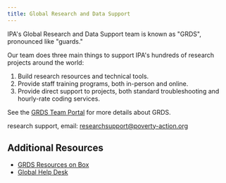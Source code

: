 ```yaml
---
title: Global Research and Data Support
---
```


IPA's Global Research and Data Support team is known as "GRDS", pronounced like
"guards."

Our team does three main things to support IPA's hundreds of research projects around
the world:

1. Build research resources and technical tools.
1. Provide staff training programs, both in-person and online.
1. Provide direct support to projects, both standard troubleshooting and hourly-rate
   coding services.

See the [GRDS Team Portal](https://sites.google.com/poverty-action.org/grds/home) for
more details about GRDS.

research support, email:
[researchsupport@poverty-action.org](mailto:researchsupport@poverty-action.org)

## Additional Resources

- [GRDS Resources on Box](https://ipastorage.box.com/v/research-team)
- [Global Help Desk](https://poverty-action.my.site.com/support/s/research-knowledge)
